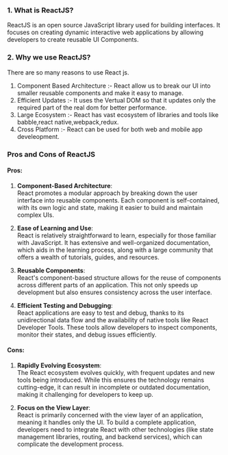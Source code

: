 
### 1. What is ReactJS? 
ReactJS is an open source JavaScript library used for building interfaces. It focuses on creating dynamic interactive web applications by allowing developers to create reusable UI Components.

### 2. Why we use ReactJS?
There are so many reasons to use React js.

1. Component Based Architecture :- React allow us to break our UI into smaller reusable components and make it easy to manage.
2. Efficient Updates :- It uses the Vertual DOM so that it updates only the required part of the real dom for better performance.
3. Large Ecosystem :- React has vast ecosystem of libraries and tools like babble,react native,webpack,redux.
4. Cross Platform :- React can be used for both web and mobile app develeopment.


### Pros and Cons of ReactJS

#### Pros:

1. **Component-Based Architecture**:  
   React promotes a modular approach by breaking down the user interface into reusable components. Each component is self-contained, with its own logic and state, making it easier to build and maintain complex UIs.

2. **Ease of Learning and Use**:  
   React is relatively straightforward to learn, especially for those familiar with JavaScript. It has extensive and well-organized documentation, which aids in the learning process, along with a large community that offers a wealth of tutorials, guides, and resources.

3. **Reusable Components**:  
   React's component-based structure allows for the reuse of components across different parts of an application. This not only speeds up development but also ensures consistency across the user interface.

4. **Efficient Testing and Debugging**:  
   React applications are easy to test and debug, thanks to its unidirectional data flow and the availability of native tools like React Developer Tools. These tools allow developers to inspect components, monitor their states, and debug issues efficiently.

#### Cons:

1. **Rapidly Evolving Ecosystem**:  
   The React ecosystem evolves quickly, with frequent updates and new tools being introduced. While this ensures the technology remains cutting-edge, it can result in incomplete or outdated documentation, making it challenging for developers to keep up.

2. **Focus on the View Layer**:  
   React is primarily concerned with the view layer of an application, meaning it handles only the UI. To build a complete application, developers need to integrate React with other technologies (like state management libraries, routing, and backend services), which can complicate the development process.






















